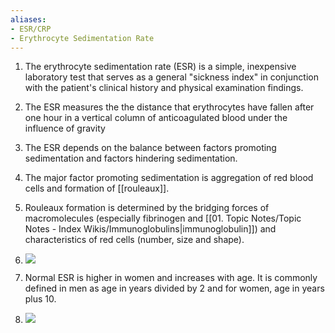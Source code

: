 ```yaml
---
aliases:
- ESR/CRP
- Erythrocyte Sedimentation Rate
---
```


1. The erythrocyte sedimentation rate (ESR) is a simple, inexpensive laboratory test that serves as a general "sickness index" in conjunction with the patient's clinical history and physical examination findings.

2. The ESR measures the the distance that erythrocytes have fallen after one hour in a vertical column of anticoagulated blood under the influence of gravity

3. The ESR depends on the balance between factors promoting sedimentation and factors hindering sedimentation.
4. The major factor promoting sedimentation is aggregation of red blood cells and formation of [[rouleaux]].
5. Rouleaux formation is determined by the bridging forces of macromolecules (especially fibrinogen and [[01. Topic Notes/Topic Notes - Index Wikis/Immunoglobulins|immunoglobulin]]) and characteristics of red cells (number, size and shape).
6. ![](https://i.imgur.com/JElC7Ct.png)
7. Normal ESR is higher in women and increases with age. It is commonly defined in men as age in years divided by 2 and for women, age in years plus 10.
8. ![](https://i.imgur.com/dtecwO0.png)

